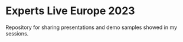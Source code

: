 # Experts Live Europe 2023

Repository for sharing presentations and demo samples showed in my sessions.
